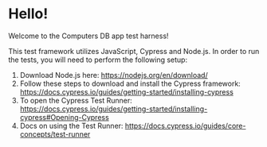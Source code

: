 # Hello!

Welcome to the Computers DB app test harness!

This test framework utilizes JavaScript, Cypress and Node.js. In order to run the tests, you will need to perform the following setup:

1. Download Node.js here: https://nodejs.org/en/download/ 
1. Follow these steps to download and install the Cypress framework: https://docs.cypress.io/guides/getting-started/installing-cypress
1. To open the Cypress Test Runner: https://docs.cypress.io/guides/getting-started/installing-cypress#Opening-Cypress
1. Docs on using the Test Runner: https://docs.cypress.io/guides/core-concepts/test-runner
